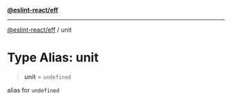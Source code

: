[**@eslint-react/eff**](../README.md)

***

[@eslint-react/eff](../README.md) / unit

# Type Alias: unit

> **unit** = `undefined`

alias for `undefined`
